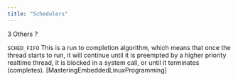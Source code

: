 ```yaml
---
title: "Schedulers"
---
```



3 Others ?

`SCHED_FIFO`  This is a run to completion algorithm, which means that once the thread starts to run, it will continue until it is preempted by a higher priority realtime thread, it is blocked in a system call, or until it terminates (completes). [MasteringEmbeddedLinuxProgramming]



<script defer src="https://cdn.commento.io/js/commento.js"></script>
<div id="commento"></div>